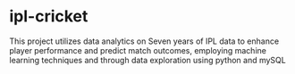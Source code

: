 # ipl-cricket
This project utilizes data analytics on Seven years of IPL data to enhance player performance and predict match outcomes, employing machine learning techniques and through data exploration using python and mySQL
